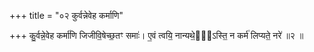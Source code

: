 +++
title = "०२ कुर्वन्नेवेह कर्माणि"

+++
कु॒र्वन्ने॒वेह कर्मा॑णि जिजीवि॒षेच्छ॒तꣳ समाः॑। ए॒वं त्वयि॒ नान्यथे॒तो᳖ऽस्ति॒ न कर्म॑ लिप्यते॒ नरे॑ ॥२ ॥